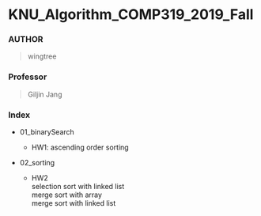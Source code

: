 # KNU_Algorithm_COMP319_2019_Fall
### AUTHOR 
> wingtree </br>

### Professor
> Giljin Jang

### Index
* 01_binarySearch </br>
    - HW1: ascending order sorting

* 02_sorting </br>
    - HW2 </br>
      selection sort with linked list </br>
      merge sort with array </br>
      merge sort with linked list </br>
